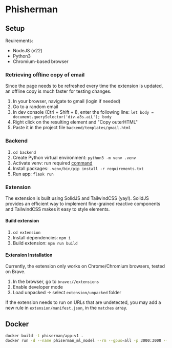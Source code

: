 # Phisherman

## Setup
Reuirements:
- NodeJS (v22)
- Python3
- Chromium-based browser

### Retrieving offline copy of email
Since the page needs to be refreshed every time the extension is updated, an offline copy is much faster for testing changes.
1. In your browser, navigate to gmail (login if needed)
2. Go to a random email
3. In dev console (Ctrl + Shift + I), enter the following line:
`let body = document.querySelector('div.a3s.aiL'); body`
4. Right click on the resulting element and "Copy outerHTML"
5. Paste it in the project file `backend/templates/gmail.html`

### Backend
1. `cd backend`
2. Create Python virtual environment: `python3 -m venv .venv`
3. Activate venv: run required [command](https://docs.python.org/3/library/venv.html#how-venvs-work)
4. Install packages: `.venv/bin/pip install -r requirements.txt`
5. Run app: `flask run`

### Extension
The extension is built using SolidJS and TailwindCSS (yay!).
SolidJS provides an efficient way to implement fine-grained reactive components and TailwindCSS makes it easy to style elements.

#### Build extension
1. `cd extension`
2. Install dependencies: `npm i`
3. Build extension: `npm run build`

#### Extension Installation
Currently, the extension only works on Chrome/Chromium browsers, tested on Brave.
1. In the browser, go to `brave://extensions`
2. Enable developer mode
3. Load unpacked -> select `extension/unpacked` folder

If the extension needs to run on URLs that are undetected, you may add a new rule in `extension/manifest.json`, in the `matches` array.


## Docker
```bash
docker build -t phiserman/app:v1 .
docker run -d --name phiserman_ml_model --rm --gpus=all -p 3000:3000 --name phisherman-app phiserman/app:v1
```